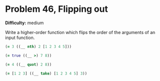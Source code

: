# Problem 46, Flipping out

**Difficulty:** medium

Write a higher-order function which flips the order of the arguments of an input function.

```clj
(= 3 ((__ nth) 2 [1 2 3 4 5]))
```

```clj
(= true ((__ >) 7 8))
```

```clj
(= 4 ((__ quot) 2 8))
```

```clj
(= [1 2 3] ((__ take) [1 2 3 4 5] 3))
```
